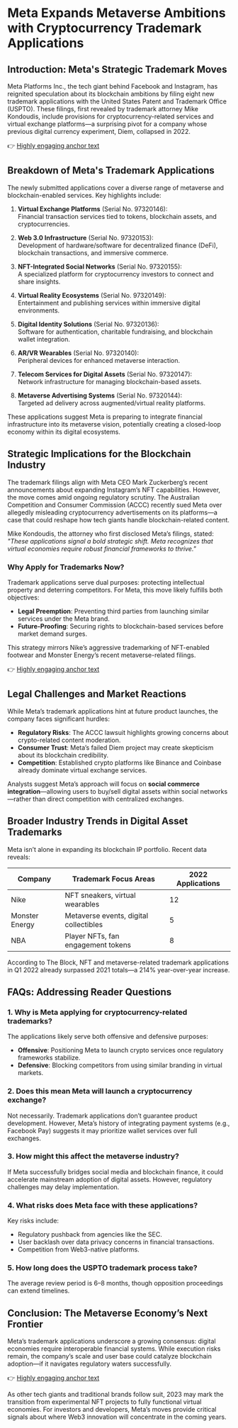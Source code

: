 # Meta Expands Metaverse Ambitions with Cryptocurrency Trademark Applications  

## Introduction: Meta's Strategic Trademark Moves  
Meta Platforms Inc., the tech giant behind Facebook and Instagram, has reignited speculation about its blockchain ambitions by filing eight new trademark applications with the United States Patent and Trademark Office (USPTO). These filings, first revealed by trademark attorney Mike Kondoudis, include provisions for cryptocurrency-related services and virtual exchange platforms—a surprising pivot for a company whose previous digital currency experiment, Diem, collapsed in 2022.  

👉 [Highly engaging anchor text](https://bit.ly/okx-bonus)  

## Breakdown of Meta's Trademark Applications  
The newly submitted applications cover a diverse range of metaverse and blockchain-enabled services. Key highlights include:  

1. **Virtual Exchange Platforms** (Serial No. 97320146):  
   Financial transaction services tied to tokens, blockchain assets, and cryptocurrencies.  

2. **Web 3.0 Infrastructure** (Serial No. 97320153):  
   Development of hardware/software for decentralized finance (DeFi), blockchain transactions, and immersive commerce.  

3. **NFT-Integrated Social Networks** (Serial No. 97320155):  
   A specialized platform for cryptocurrency investors to connect and share insights.  

4. **Virtual Reality Ecosystems** (Serial No. 97320149):  
   Entertainment and publishing services within immersive digital environments.  

5. **Digital Identity Solutions** (Serial No. 97320136):  
   Software for authentication, charitable fundraising, and blockchain wallet integration.  

6. **AR/VR Wearables** (Serial No. 97320140):  
   Peripheral devices for enhanced metaverse interaction.  

7. **Telecom Services for Digital Assets** (Serial No. 97320147):  
   Network infrastructure for managing blockchain-based assets.  

8. **Metaverse Advertising Systems** (Serial No. 97320144):  
   Targeted ad delivery across augmented/virtual reality platforms.  

These applications suggest Meta is preparing to integrate financial infrastructure into its metaverse vision, potentially creating a closed-loop economy within its digital ecosystems.  

## Strategic Implications for the Blockchain Industry  
The trademark filings align with Meta CEO Mark Zuckerberg’s recent announcements about expanding Instagram’s NFT capabilities. However, the move comes amid ongoing regulatory scrutiny. The Australian Competition and Consumer Commission (ACCC) recently sued Meta over allegedly misleading cryptocurrency advertisements on its platforms—a case that could reshape how tech giants handle blockchain-related content.  

Mike Kondoudis, the attorney who first disclosed Meta’s filings, stated: *"These applications signal a bold strategic shift. Meta recognizes that virtual economies require robust financial frameworks to thrive."*  

### Why Apply for Trademarks Now?  
Trademark applications serve dual purposes: protecting intellectual property and deterring competitors. For Meta, this move likely fulfills both objectives:  
- **Legal Preemption**: Preventing third parties from launching similar services under the Meta brand.  
- **Future-Proofing**: Securing rights to blockchain-based services before market demand surges.  

This strategy mirrors Nike’s aggressive trademarking of NFT-enabled footwear and Monster Energy’s recent metaverse-related filings.  

👉 [Highly engaging anchor text](https://bit.ly/okx-bonus)  

## Legal Challenges and Market Reactions  
While Meta’s trademark applications hint at future product launches, the company faces significant hurdles:  

- **Regulatory Risks**: The ACCC lawsuit highlights growing concerns about crypto-related content moderation.  
- **Consumer Trust**: Meta’s failed Diem project may create skepticism about its blockchain credibility.  
- **Competition**: Established crypto platforms like Binance and Coinbase already dominate virtual exchange services.  

Analysts suggest Meta’s approach will focus on **social commerce integration**—allowing users to buy/sell digital assets within social networks—rather than direct competition with centralized exchanges.  

## Broader Industry Trends in Digital Asset Trademarks  
Meta isn’t alone in expanding its blockchain IP portfolio. Recent data reveals:  

| Company          | Trademark Focus Areas                | 2022 Applications |  
|------------------|---------------------------------------|-------------------|  
| Nike             | NFT sneakers, virtual wearables       | 12                |  
| Monster Energy   | Metaverse events, digital collectibles| 5                 |  
| NBA              | Player NFTs, fan engagement tokens    | 8                 |  

According to The Block, NFT and metaverse-related trademark applications in Q1 2022 already surpassed 2021 totals—a 214% year-over-year increase.  

## FAQs: Addressing Reader Questions  

### 1. Why is Meta applying for cryptocurrency-related trademarks?  
The applications likely serve both offensive and defensive purposes:  
- **Offensive**: Positioning Meta to launch crypto services once regulatory frameworks stabilize.  
- **Defensive**: Blocking competitors from using similar branding in virtual markets.  

### 2. Does this mean Meta will launch a cryptocurrency exchange?  
Not necessarily. Trademark applications don’t guarantee product development. However, Meta’s history of integrating payment systems (e.g., Facebook Pay) suggests it may prioritize wallet services over full exchanges.  

### 3. How might this affect the metaverse industry?  
If Meta successfully bridges social media and blockchain finance, it could accelerate mainstream adoption of digital assets. However, regulatory challenges may delay implementation.  

### 4. What risks does Meta face with these applications?  
Key risks include:  
- Regulatory pushback from agencies like the SEC.  
- User backlash over data privacy concerns in financial transactions.  
- Competition from Web3-native platforms.  

### 5. How long does the USPTO trademark process take?  
The average review period is 6–8 months, though opposition proceedings can extend timelines.  

## Conclusion: The Metaverse Economy’s Next Frontier  
Meta’s trademark applications underscore a growing consensus: digital economies require interoperable financial systems. While execution risks remain, the company’s scale and user base could catalyze blockchain adoption—if it navigates regulatory waters successfully.  

👉 [Highly engaging anchor text](https://bit.ly/okx-bonus)  

As other tech giants and traditional brands follow suit, 2023 may mark the transition from experimental NFT projects to fully functional virtual economies. For investors and developers, Meta’s moves provide critical signals about where Web3 innovation will concentrate in the coming years.